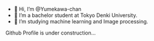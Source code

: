 - 👋 Hi, I’m @Yumekawa-chan
- 🏫 I’m a bachelor student at Tokyo Denki University.
- 👀 I’m studying machine learning and Image processing.


Github Profile is under construction...
<!---
Yumekawa-chan/Yumekawa-chan is a ✨ special ✨ repository because its `README.md` (this file) appears on your GitHub profile.
You can click the Preview link to take a look at your changes.
--->
